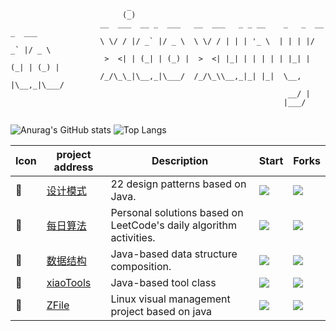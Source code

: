 ```config
                          _                                                    
                         (_)                                                    
                    __  ___  __ _  ___   __  ___   _ _ __    _   _  __ _  ___  
                    \ \/ / |/ _` |/ _ \  \ \/ / | | | '_ \  | | | |/ _` |/ _ \ 
                     >  <| | (_| | (_) |  >  <| |_| | | | | | |_| | (_| | (_) |
                    /_/\_\_|\__,_|\___/  /_/\_\\__,_|_| |_|  \__, |\__,_|\___/ 
                                                              __/ |            
                                                             |___/             
                                                             
```

![Anurag's GitHub stats](https://github-readme-stats.vercel.app/api?username=xiaoxunyao)
![Top Langs](https://github-readme-stats.vercel.app/api/top-langs/?username=xiaoxunyao)





| Icon | project address                                | Description                                            | Start                                                        | Forks |
| ---- | --------------------------------------------------------- | ------------------------------------------------------------ | ------------------------------------------------------------ | ---------- |
| 🎒    | [设计模式](https://github.com/xiaoxunyao/design-patterns) | 22 design patterns based on Java.                            | ![](https://img.shields.io/github/stars/xiaoxunyao/design-patterns?style=for-the-badge) | ![](https://img.shields.io/github/forks/xiaoxunyao/design-patterns?style=for-the-badge) |
| 🧮    | [每日算法](https://github.com/xiaoxunyao/daily-algorithm) | Personal solutions based on LeetCode's daily algorithm activities. | ![](https://img.shields.io/github/stars/xiaoxunyao/daily-algorithm?style=for-the-badge) | ![](https://img.shields.io/github/forks/xiaoxunyao/daily-algorithm?style=for-the-badge) |
| 🧱    | [数据结构](https://github.com/xiaoxunyao/data-structure)  | Java-based data structure composition.                       | ![](https://img.shields.io/github/stars/xiaoxunyao/data-structure?style=for-the-badge) | ![](https://img.shields.io/github/forks/xiaoxunyao/data-structure?style=for-the-badge) |
| 🧰    | [xiaoTools](https://github.com/xiaoxunyao/xiaoTools)      | Java-based tool class                                        | ![](https://img.shields.io/github/stars/xiaoxunyao/xiaoTools?style=for-the-badge) | ![](https://img.shields.io/github/forks/xiaoxunyao/xiaoTools?style=for-the-badge) |
| 🧂 | [ZFile](https://github.com/xiaoxunyao/ZFile)  | Linux visual management project based on java |![](https://img.shields.io/github/stars/xiaoxunyao/ZFile?style=for-the-badge)|![](https://img.shields.io/github/forks/xiaoxunyao/ZFIle?style=for-the-badge)|




